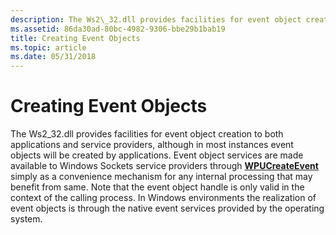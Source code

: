 ```yaml
---
description: The Ws2\_32.dll provides facilities for event object creation to both applications and service providers, although in most instances event objects will be created by applications.
ms.assetid: 86da30ad-80bc-4982-9306-bbe29b1bab19
title: Creating Event Objects
ms.topic: article
ms.date: 05/31/2018
---
```


# Creating Event Objects

The Ws2\_32.dll provides facilities for event object creation to both applications and service providers, although in most instances event objects will be created by applications. Event object services are made available to Windows Sockets service providers through [**WPUCreateEvent**](/windows/desktop/api/Ws2spi/nf-ws2spi-wpucreateevent) simply as a convenience mechanism for any internal processing that may benefit from same. Note that the event object handle is only valid in the context of the calling process. In Windows environments the realization of event objects is through the native event services provided by the operating system.

 

 



